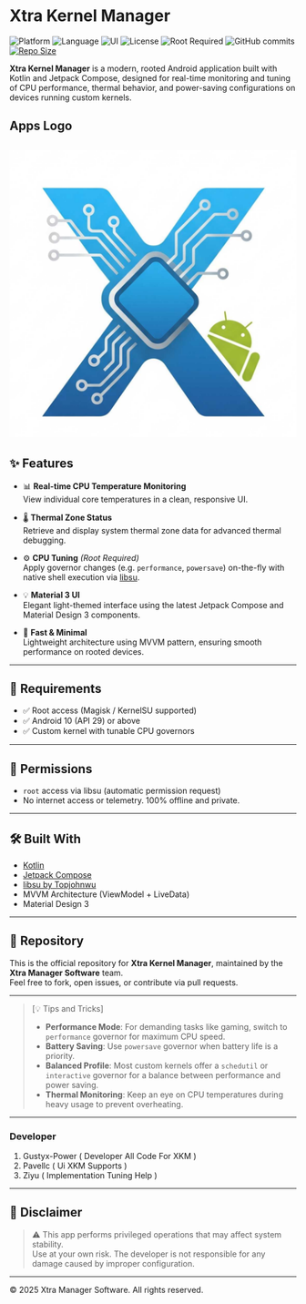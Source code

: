 # Xtra Kernel Manager

![Platform](https://img.shields.io/badge/platform-Android-green?style=for-the-badge&logo=android)
![Language](https://img.shields.io/badge/language-Kotlin-purple?style=for-the-badge&logo=kotlin)
![UI](https://img.shields.io/badge/Jetpack-Compose-blue?style=for-the-badge&logo=jetpackcompose)
![License](https://img.shields.io/github/license/Gustyx-Power/Xtra-Kernel-Manager?style=for-the-badge)
![Root Required](https://img.shields.io/badge/Root-Required-critical?style=for-the-badge&logo=android)
![GitHub commits](https://img.shields.io/github/commit-activity/t/Gustyx-Power/Xtra-Kernel-Manager?style=for-the-badge)
[![Repo Size](https://img.shields.io/github/repo-size/Gustyx-Power/Xtra-Kernel-Manager?style=for-the-badge&logo=github)](https://github.com/Gustyx-Power/Xtra-Kernel-Manager)

**Xtra Kernel Manager** is a modern, rooted Android application built with Kotlin and Jetpack Compose, designed for real-time monitoring and tuning of CPU performance, thermal behavior, and power-saving configurations on devices running custom kernels.
## Apps Logo 
![XKM Logo](app/src/main/res/drawable/logo.png)
---

## ✨ Features

- 📊 **Real-time CPU Temperature Monitoring**  
  View individual core temperatures in a clean, responsive UI.

- 🌡️ **Thermal Zone Status**  
  Retrieve and display system thermal zone data for advanced thermal debugging.

- ⚙️ **CPU Tuning** *(Root Required)*  
  Apply governor changes (e.g. `performance`, `powersave`) on-the-fly with native shell execution via [libsu](https://github.com/topjohnwu/libsu).

- 💡 **Material 3 UI**  
  Elegant light-themed interface using the latest Jetpack Compose and Material Design 3 components.

- 🚀 **Fast & Minimal**  
  Lightweight architecture using MVVM pattern, ensuring smooth performance on rooted devices.

---

## 📱 Requirements

- ✅ Root access (Magisk / KernelSU supported)  
- ✅ Android 10 (API 29) or above  
- ✅ Custom kernel with tunable CPU governors  

---

## 🔐 Permissions

- `root` access via libsu (automatic permission request)
- No internet access or telemetry. 100% offline and private.

---

## 🛠 Built With

- [Kotlin](https://kotlinlang.org/)
- [Jetpack Compose](https://developer.android.com/jetpack/compose)
- [libsu by Topjohnwu](https://github.com/topjohnwu/libsu)
- MVVM Architecture (ViewModel + LiveData)
- Material Design 3

---

## 📂 Repository

This is the official repository for **Xtra Kernel Manager**, maintained by the **Xtra Manager Software** team.  
Feel free to fork, open issues, or contribute via pull requests.

---

> [💡 Tips and Tricks]
>
> - **Performance Mode**: For demanding tasks like gaming, switch to `performance` governor for maximum CPU speed.
> - **Battery Saving**: Use `powersave` governor when battery life is a priority.
> - **Balanced Profile**: Most custom kernels offer a `schedutil` or `interactive` governor for a balance between performance and power saving.
> - **Thermal Monitoring**: Keep an eye on CPU temperatures during heavy usage to prevent overheating.

---

### Developer
1. Gustyx-Power ( Developer All Code For XKM )
2. Pavellc ( Ui XKM Supports )
3. Ziyu ( Implementation Tuning Help )

---

## 📣 Disclaimer

> ⚠️ This app performs privileged operations that may affect system stability.  
> Use at your own risk. The developer is not responsible for any damage caused by improper configuration.

---

© 2025 Xtra Manager Software. All rights reserved.
